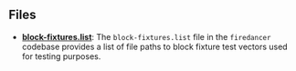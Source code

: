 
## Files
- **[block-fixtures.list](block-fixtures/block-fixtures.list.driver.md)**: The `block-fixtures.list` file in the `firedancer` codebase provides a list of file paths to block fixture test vectors used for testing purposes.
